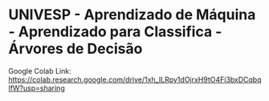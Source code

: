 # UNIVESP - Aprendizado de Máquina - Aprendizado para Classifica - Árvores de Decisão

Google Colab Link: https://colab.research.google.com/drive/1xh_ILRpy1dOjrxH9tO4Fi3bxDCqbqlfW?usp=sharing
